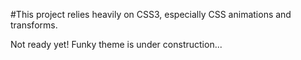 #This project relies heavily on CSS3, especially CSS animations and transforms.

Not ready yet! Funky theme is under construction...

